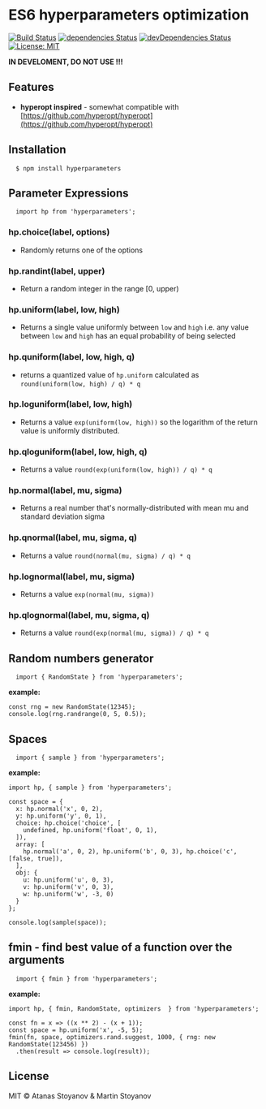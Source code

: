 # ES6 hyperparameters optimization

[![Build Status](https://travis-ci.org/atanasster/hyperparameters.svg?branch=master)](https://travis-ci.org/atanasster/hyperparameters) [![dependencies Status](https://david-dm.org/atanasster/hyperjs/status.svg)](https://david-dm.org/atanasster/hyperjs) [![devDependencies Status](https://david-dm.org/atanasster/hyperjs/dev-status.svg)](https://david-dm.org/atanasster/hyperjs?type=dev) [![License: MIT](https://img.shields.io/badge/License-MIT-blue.svg)](https://opensource.org/licenses/MIT)

**IN DEVELOMENT, DO NOT USE !!!**



## Features

* **hyperopt inspired** - somewhat compatible with [https://github.com/hyperopt/hyperopt](https://github.com/hyperopt/hyperopt) 



## Installation

  ```
    $ npm install hyperparameters
  ```


## Parameter Expressions

  ```
    import hp from 'hyperparameters';
  ```

### hp.choice(label, options)

- Randomly returns one of the options

### hp.randint(label, upper)

- Return a random integer in the range [0, upper)

### hp.uniform(label, low, high)

- Returns a single value uniformly between `low` and `high` i.e. any value between `low` and `high` has an equal probability of being selected

### hp.quniform(label, low, high, q)

- returns a quantized value of `hp.uniform` calculated as `round(uniform(low, high) / q) * q`

### hp.loguniform(label, low, high)

- Returns a value `exp(uniform(low, high))` so the logarithm of the return value is uniformly distributed.

### hp.qloguniform(label, low, high, q)

- Returns a value `round(exp(uniform(low, high)) / q) * q`

### hp.normal(label, mu, sigma)

- Returns a real number that's normally-distributed with mean mu and standard deviation sigma

### hp.qnormal(label, mu, sigma, q)

- Returns a value `round(normal(mu, sigma) / q) * q`

### hp.lognormal(label, mu, sigma)

- Returns a value `exp(normal(mu, sigma))`

### hp.qlognormal(label, mu, sigma, q)

- Returns a value `round(exp(normal(mu, sigma)) / q) * q`



## Random numbers generator

  ```
    import { RandomState } from 'hyperparameters';
  ```
  
  **example:**
  ```
  const rng = new RandomState(12345);
  console.log(rng.randrange(0, 5, 0.5));

  ```


## Spaces

  ```
    import { sample } from 'hyperparameters';
  ```
  
  **example:**
  ```
  import hp, { sample } from 'hyperparameters';
  
  const space = {
    x: hp.normal('x', 0, 2),
    y: hp.uniform('y', 0, 1),
    choice: hp.choice('choice', [
      undefined, hp.uniform('float', 0, 1),
    ]),
    array: [
      hp.normal('a', 0, 2), hp.uniform('b', 0, 3), hp.choice('c', [false, true]),
    ],
    obj: {
      u: hp.uniform('u', 0, 3),
      v: hp.uniform('v', 0, 3),
      w: hp.uniform('w', -3, 0)
    }
  };

  console.log(sample(space));

  ```
## fmin - find best value of a function over the arguments 

  ```
    import { fmin } from 'hyperparameters';
  ```
  
  **example:**
  ```
  import hp, { fmin, RandomState, optimizers  } from 'hyperparameters';

  const fn = x => ((x ** 2) - (x + 1));
  const space = hp.uniform('x', -5, 5);
  fmin(fn, space, optimizers.rand.suggest, 1000, { rng: new RandomState(123456) })
    .then(result => console.log(result));
  ```
## License

MIT © Atanas Stoyanov & Martin Stoyanov
